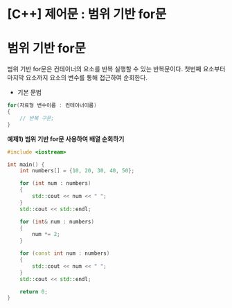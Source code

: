 # [C++] 제어문 : 범위 기반 for문

# 범위 기반 for문

범위 기반 for문은 컨테이너의 요소를 반복 실행할 수 있는 반복문이다. 첫번째 요소부터 마지막 요소까지 요소의 변수를 통해 접근하여 순회한다.

- 기본 문법

```cpp
for(자료형 변수이름 : 컨테이너이름)
{
	// 반복 구문;
}
```

**예제1) 범위 기반 for문 사용하여 배열 순회하기**

```cpp
#include <iostream>

int main() {
    int numbers[] = {10, 20, 30, 40, 50};

    for (int num : numbers) 
    {
        std::cout << num << " ";
    }
    std::cout << std::endl;

    for (int& num : numbers) 
    {
        num *= 2;
    }

    for (const int num : numbers) 
    {
        std::cout << num << " ";
    }
    std::cout << std::endl;

    return 0;
}
```